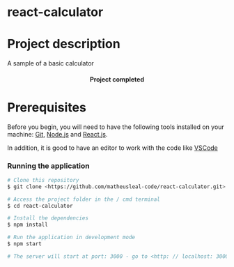 # react-calculator
# Project description
<p aling="center">A sample of a basic calculator</p>
<h4 align="center"> 
	Project completed
</h4>

# Prerequisites

Before you begin, you will need to have the following tools installed on your machine:
[Git](https://git-scm.com), [Node.js](https://nodejs.org/en/) and [React.js](https://reactjs.org/). 

In addition, it is good to have an editor to work with the code like [VSCode](https://code.visualstudio.com/)

### Running the application

```bash
# Clone this repository
$ git clone <https://github.com/matheusleal-code/react-calculator.git>

# Access the project folder in the / cmd terminal
$ cd react-calculator

# Install the dependencies
$ npm install

# Run the application in development mode
$ npm start

# The server will start at port: 3000 - go to <http: // localhost: 3000>
```
